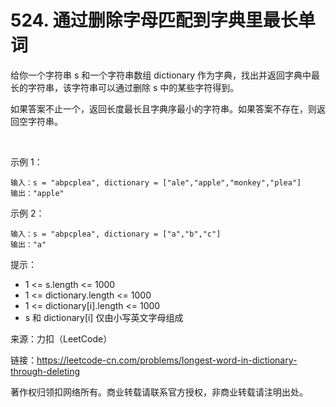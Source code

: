 # 524. 通过删除字母匹配到字典里最长单词
给你一个字符串 s 和一个字符串数组 dictionary 作为字典，找出并返回字典中最长的字符串，该字符串可以通过删除 s 中的某些字符得到。

如果答案不止一个，返回长度最长且字典序最小的字符串。如果答案不存在，则返回空字符串。

 

示例 1：
```
输入：s = "abpcplea", dictionary = ["ale","apple","monkey","plea"]
输出："apple"
```
示例 2：
```
输入：s = "abpcplea", dictionary = ["a","b","c"]
输出："a"
```

提示：

- 1 <= s.length <= 1000
- 1 <= dictionary.length <= 1000
- 1 <= dictionary[i].length <= 1000
- s 和 dictionary[i] 仅由小写英文字母组成

来源：力扣（LeetCode）

链接：https://leetcode-cn.com/problems/longest-word-in-dictionary-through-deleting

著作权归领扣网络所有。商业转载请联系官方授权，非商业转载请注明出处。